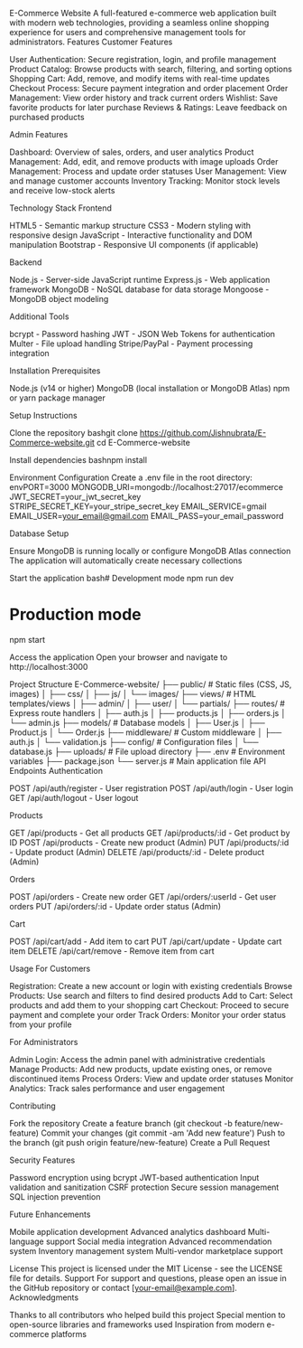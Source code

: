 E-Commerce Website
A full-featured e-commerce web application built with modern web technologies, providing a seamless online shopping experience for users and comprehensive management tools for administrators.
Features
Customer Features

User Authentication: Secure registration, login, and profile management
Product Catalog: Browse products with search, filtering, and sorting options
Shopping Cart: Add, remove, and modify items with real-time updates
Checkout Process: Secure payment integration and order placement
Order Management: View order history and track current orders
Wishlist: Save favorite products for later purchase
Reviews & Ratings: Leave feedback on purchased products

Admin Features

Dashboard: Overview of sales, orders, and user analytics
Product Management: Add, edit, and remove products with image uploads
Order Management: Process and update order statuses
User Management: View and manage customer accounts
Inventory Tracking: Monitor stock levels and receive low-stock alerts

Technology Stack
Frontend

HTML5 - Semantic markup structure
CSS3 - Modern styling with responsive design
JavaScript - Interactive functionality and DOM manipulation
Bootstrap - Responsive UI components (if applicable)

Backend

Node.js - Server-side JavaScript runtime
Express.js - Web application framework
MongoDB - NoSQL database for data storage
Mongoose - MongoDB object modeling

Additional Tools

bcrypt - Password hashing
JWT - JSON Web Tokens for authentication
Multer - File upload handling
Stripe/PayPal - Payment processing integration

Installation
Prerequisites

Node.js (v14 or higher)
MongoDB (local installation or MongoDB Atlas)
npm or yarn package manager

Setup Instructions

Clone the repository
bashgit clone https://github.com/Jishnubrata/E-Commerce-website.git
cd E-Commerce-website

Install dependencies
bashnpm install

Environment Configuration
Create a .env file in the root directory:
envPORT=3000
MONGODB_URI=mongodb://localhost:27017/ecommerce
JWT_SECRET=your_jwt_secret_key
STRIPE_SECRET_KEY=your_stripe_secret_key
EMAIL_SERVICE=gmail
EMAIL_USER=your_email@gmail.com
EMAIL_PASS=your_email_password

Database Setup

Ensure MongoDB is running locally or configure MongoDB Atlas connection
The application will automatically create necessary collections


Start the application
bash# Development mode
npm run dev

# Production mode
npm start

Access the application
Open your browser and navigate to http://localhost:3000

Project Structure
E-Commerce-website/
├── public/                 # Static files (CSS, JS, images)
│   ├── css/
│   ├── js/
│   └── images/
├── views/                  # HTML templates/views
│   ├── admin/
│   ├── user/
│   └── partials/
├── routes/                 # Express route handlers
│   ├── auth.js
│   ├── products.js
│   ├── orders.js
│   └── admin.js
├── models/                 # Database models
│   ├── User.js
│   ├── Product.js
│   └── Order.js
├── middleware/             # Custom middleware
│   ├── auth.js
│   └── validation.js
├── config/                 # Configuration files
│   └── database.js
├── uploads/                # File upload directory
├── .env                    # Environment variables
├── package.json
└── server.js               # Main application file
API Endpoints
Authentication

POST /api/auth/register - User registration
POST /api/auth/login - User login
GET /api/auth/logout - User logout

Products

GET /api/products - Get all products
GET /api/products/:id - Get product by ID
POST /api/products - Create new product (Admin)
PUT /api/products/:id - Update product (Admin)
DELETE /api/products/:id - Delete product (Admin)

Orders

POST /api/orders - Create new order
GET /api/orders/:userId - Get user orders
PUT /api/orders/:id - Update order status (Admin)

Cart

POST /api/cart/add - Add item to cart
PUT /api/cart/update - Update cart item
DELETE /api/cart/remove - Remove item from cart

Usage
For Customers

Registration: Create a new account or login with existing credentials
Browse Products: Use search and filters to find desired products
Add to Cart: Select products and add them to your shopping cart
Checkout: Proceed to secure payment and complete your order
Track Orders: Monitor your order status from your profile

For Administrators

Admin Login: Access the admin panel with administrative credentials
Manage Products: Add new products, update existing ones, or remove discontinued items
Process Orders: View and update order statuses
Monitor Analytics: Track sales performance and user engagement

Contributing

Fork the repository
Create a feature branch (git checkout -b feature/new-feature)
Commit your changes (git commit -am 'Add new feature')
Push to the branch (git push origin feature/new-feature)
Create a Pull Request

Security Features

Password encryption using bcrypt
JWT-based authentication
Input validation and sanitization
CSRF protection
Secure session management
SQL injection prevention

Future Enhancements

 Mobile application development
 Advanced analytics dashboard
 Multi-language support
 Social media integration
 Advanced recommendation system
 Inventory management system
 Multi-vendor marketplace support

License
This project is licensed under the MIT License - see the LICENSE file for details.
Support
For support and questions, please open an issue in the GitHub repository or contact [your-email@example.com].
Acknowledgments

Thanks to all contributors who helped build this project
Special mention to open-source libraries and frameworks used
Inspiration from modern e-commerce platforms
